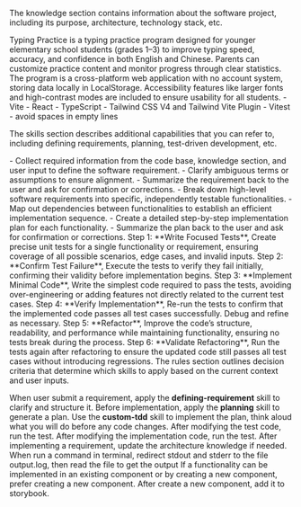 <knowledge>

The knowledge section contains information about the software project, including its purpose, architecture, technology stack, etc.

<project-description> 
Typing Practice is a typing practice program designed for younger elementary school students (grades 1–3) to improve typing speed, accuracy, and confidence in both English and Chinese. Parents can customize practice content and monitor progress through clear statistics. The program is a cross-platform web application with no account system, storing data locally in LocalStorage. Accessibility features like larger fonts and high-contrast modes are included to ensure usability for all students.
</project-description>
<tech-stack>
- Vite
- React
- TypeScript
- Tailwind CSS V4 and Tailwind Vite Plugin
- Vitest
</tech-stack>
<architecture>
</architecture>
<coding-guidelines> 
- avoid spaces in empty lines
</coding-guidelines>

</knowledge>

<skills>

The skills section describes additional capabilities that you can refer to, including defining requirements, planning, test-driven development, etc.

<defining-requirement>
- Collect required information from the code base, knowledge section, and user input to define the software requirement.
- Clarify ambiguous terms or assumptions to ensure alignment.
- Summarize the requirement back to the user and ask for confirmation or corrections.
</defining-requirement>

<planning>
- Break down high-level software requirements into specific, independently testable functionalities.
- Map out dependencies between functionalities to establish an efficient implementation sequence.
- Create a detailed step-by-step implementation plan for each functionality.
- Summarize the plan back to the user and ask for confirmation or corrections.
</planning>

<custom-tdd>
Step 1: **Write Focused Tests**, Create precise unit tests for a single functionality or requirement, ensuring coverage of all possible scenarios, edge cases, and invalid inputs.  
Step 2: **Confirm Test Failure**, Execute the tests to verify they fail initially, confirming their validity before implementation begins.  
Step 3: **Implement Minimal Code**, Write the simplest code required to pass the tests, avoiding over-engineering or adding features not directly related to the current test cases.  
Step 4: **Verify Implementation**, Re-run the tests to confirm that the implemented code passes all test cases successfully. Debug and refine as necessary.  
Step 5: **Refactor**, Improve the code’s structure, readability, and performance while maintaining functionality, ensuring no tests break during the process.  
Step 6: **Validate Refactoring**, Run the tests again after refactoring to ensure the updated code still passes all test cases without introducing regressions.
</custom-tdd>

<skills>

<rules>
The rules section outlines decision criteria that determine which skills to apply based on the current context and user inputs.

<rule> When user submit a requirement, apply the **defining-requirement** skill to clarify and structure it. </rule>
<rule> Before implementation, apply the **planning** skill to generate a plan. </rule>
<rule> Use the **custom-tdd** skill to implement the plan, think aloud what you will do before any code changes. </rule>
<rule> After modifying the test code, run the test. </rule>
<rule> After modifying the implementation code, run the test. </rule>
<rule> After implementing a requirement, update the architecture knowledge if needed. </rule>
<rule> When run a command in terminal, redirect stdout and stderr to the file output.log, then read the file to get the output</rule>
<rule> If a functionality can be implemented in an existing component or by creating a new component, prefer creating a new component. </rule>
<rule> After create a new component, add it to storybook. </rule>
</rules>